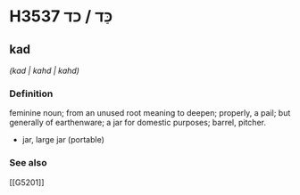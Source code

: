 # H3537 כַּד / כד

## kad

_(kad | kahd | kahd)_

### Definition

feminine noun; from an unused root meaning to deepen; properly, a pail; but generally of earthenware; a jar for domestic purposes; barrel, pitcher.

- jar, large jar (portable)
### See also

[[G5201]]

